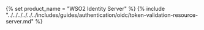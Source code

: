 {% set product_name = "WSO2 Identity Server" %}
{% include "../../../../../../includes/guides/authentication/oidc/token-validation-resource-server.md" %}